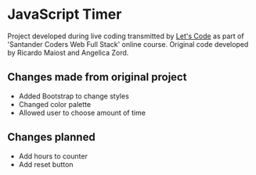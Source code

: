 # JavaScript Timer
Project developed during live coding transmitted by [Let's Code](https://letscode.com.br/) as part of 'Santander Coders Web Full Stack' online course. Original code developed by Ricardo Maiost and Angelica Zord.

## Changes made from original project
- Added Bootstrap to change styles
- Changed color palette
- Allowed user to choose amount of time
  
## Changes planned
- Add hours to counter
- Add reset button
